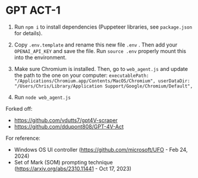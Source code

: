 
# GPT ACT-1

1. Run `npm i` to install dependencies (Puppeteer libraries, see `package.json` for details).

2. Copy `.env.template` and rename this new file `.env` . Then add your `OPENAI_API_KEY` and save the file. Run `source .env` properly mount this into the environment.

3. Make sure Chromium is installed. Then, go to `web_agent.js` and update the path to the one on your computer:
    `executablePath: "/Applications/Chromium.app/Contents/MacOS/Chromium",
    userDataDir:
      "/Users/Chris/Library/Application Support/Google/Chromium/Default",`

4. Run `node web_agent.js`

Forked off:
- https://github.com/vdutts7/gpt4V-scraper
- https://github.com/ddupont808/GPT-4V-Act

For reference:
- Windows OS UI controller (https://github.com/microsoft/UFO - Feb 24, 2024)
- Set of Mark (SOM) prompting technique (https://arxiv.org/abs/2310.11441 - Oct 17, 2023)

